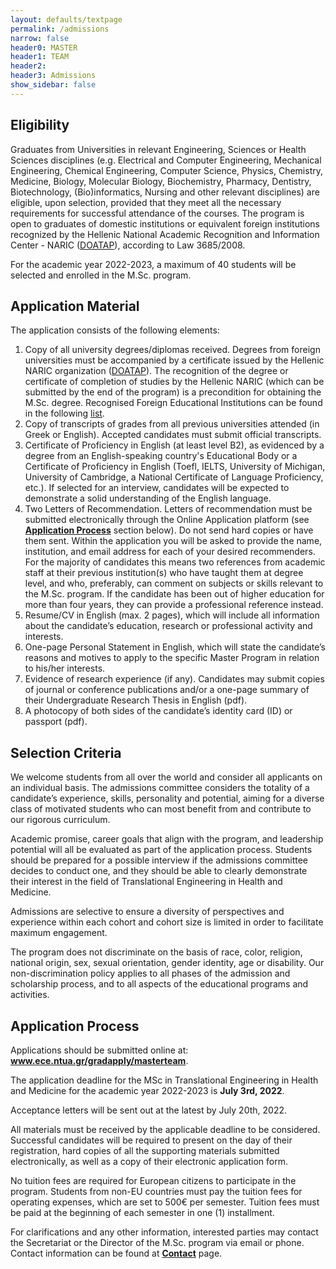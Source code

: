 ```yaml
---
layout: defaults/textpage
permalink: /admissions
narrow: false
header0: MASTER
header1: TEAM
header2:
header3: Admissions
show_sidebar: false
---
```

<div class="container">
    <div class="row flex-column">
        <h2 class="my-3">Eligibility</h2>
        <p>
            Graduates from Universities in relevant Engineering, Sciences or Health Sciences disciplines (e.g. Electrical and Computer
            Engineering, Mechanical Engineering, Chemical Engineering, Computer Science, Physics, Chemistry, Medicine, Biology,
            Molecular Biology, Biochemistry, Pharmacy, Dentistry, Biotechnology, (Bio)informatics, Nursing and other relevant disciplines)
            are eligible, upon selection, provided that they meet all the necessary requirements for successful attendance of the courses.
            The program is open to graduates of domestic institutions or equivalent foreign institutions recognized by the Hellenic
            National Academic Recognition and Information Center - NARIC (<a href="http://www.doatap.gr/en/index.php" target="_blank" class="font-weight-bold">DOATAP</a>), according to Law 3685/2008.
        </p>
        <p>
            For the academic year 2022-2023, a maximum of 40 students will be selected and enrolled in the M.Sc. program.
        </p>
        <h2 class="my-3" >Application Material</h2>
        <label class="col-12 pl-0">The application consists of the following elements:</label>
        <ol>
            <li class="mb-3">
                Copy of all university degrees/diplomas received. Degrees from foreign universities must be accompanied by a certificate 
                issued by the Hellenic NARIC organization 
                (<a href="http://www.doatap.gr/en/index.php" target="_blank" class="font-weight-bold">DOATAP</a>).
                The recognition of the degree or certificate of completion of studies by the Hellenic NARIC (which can be submitted by the 
                end of the program) is a precondition for obtaining the M.Sc. degree. Recognised Foreign Educational Institutions can be found 
                in the following <a href="https://www.doatap.gr/home_english/foreign_hei/" target="_blank" class="font-weight-bold">list</a>.
            </li>
            <li class="mb-3">
                Copy of transcripts of grades from all previous universities attended (in Greek or English). Accepted candidates must submit official transcripts.
            </li>
            <li class="mb-3">
                Certificate of Proficiency in English (at least level B2), as evidenced by a degree from an English-speaking country's Educational Body or a Certificate of Proficiency in English (Toefl, IELTS, University of Michigan, University of Cambridge, a National Certificate of Language Proficiency, etc.). If selected for an interview, candidates will be expected to demonstrate a solid understanding of the English language.
            </li>
            <li class="mb-3">
                Two Letters of Recommendation. Letters of recommendation must be submitted electronically through the Online Application platform (see <a href="https://masterteam.ntua.gr/admissions#:~:text=programs%20and%20activities.-,Application%20Process,-Applications%20should%20be"><strong>Application Process</strong></a> section below). Do not send hard copies or have them sent. Within the application you will be asked to provide the name, institution, and email address for each of your desired recommenders. For the majority of candidates this means two references from academic staff at their previous institution(s) who have taught them at degree level, and who, preferably, can comment on subjects or skills relevant to the M.Sc. program. If the candidate has been out of higher education for more than four years, they can provide a professional reference instead.
            </li>
            <li class="mb-3">
                Resume/CV in English (max. 2 pages), which will include all information about the candidate’s education, research or professional activity and interests.
            </li>
            <li class="mb-3">
                One-page Personal Statement in English, which will state the candidate’s reasons and motives to apply to the specific Master Program in relation to his/her interests.
            </li>
            <li class="mb-3">
                Evidence of research experience (if any). Candidates may submit copies of journal or conference publications and/or a one-page summary of their Undergraduate Research Thesis in English (pdf).
            </li>
            <li class="mb-3">
                A photocopy of both sides of the candidate’s identity card (ID) or passport (pdf).
            </li>
        </ol>
        <h2 class="my-3">Selection Criteria</h2>
        <p>
            We welcome students from all over the world and consider all applicants on an individual basis. The admissions committee
            considers the totality of a candidate’s experience, skills, personality and potential, aiming for a diverse class of motivated
            students who can most benefit from and contribute to our rigorous curriculum.
        </p>
        <p>
            Academic promise, career goals that align with the program, and leadership potential will all be evaluated as part of the
            application process. Students should be prepared for a possible interview if the admissions committee decides to conduct
            one, and they should be able to clearly demonstrate their interest in the field of Translational Engineering in Health and
            Medicine.
        </p>
        <p>
            Admissions are selective to ensure a diversity of perspectives and experience within each cohort and cohort size is limited in
            order to facilitate maximum engagement.
        </p>
        <p>
            The program does not discriminate on the basis of race, color, religion, national origin, sex, sexual orientation, gender identity,
            age or disability. Our non-discrimination policy applies to all phases of the admission and scholarship process, and to all
            aspects of the educational programs and activities.
        </p>
        <h2 class="my-3">Application Process</h2>
        <p>
            Applications should be submitted online at: <a href="https://www.ece.ntua.gr/gradapply/masterteam" target="_blank"><strong>www.ece.ntua.gr/gradapply/masterteam</strong></a>.
        </p>
        <p>
            The application deadline for the MSc in Translational Engineering in Health and Medicine for the academic year 2022-2023 is <strong>July 3rd, 2022</strong>.
        </p>
        <p>
            Acceptance letters will be sent out at the latest by July 20th, 2022.
        </p>
        <p>
            All materials must be received by the applicable deadline to be considered. Successful candidates will be required to present
            on the day of their registration, hard copies of all the supporting materials submitted electronically, as well as a copy of their
            electronic application form.
        </p>
        <p>
            No tuition fees are required for European citizens to participate in the program. Students from non-EU countries must pay the
            tuition fees for operating expenses, which are set to 500€ per semester. Tuition fees must be paid at the beginning of each
            semester in one (1) installment.
        </p>
        <p>
            For clarifications and any other information, interested parties may contact the Secretariat or the Director of the M.Sc.
            program via email or phone. Contact information can be found at <a href="{{site.baseurl}}/contact"><strong>Contact</strong></a> page.
        </p>
    </div>

</div>

